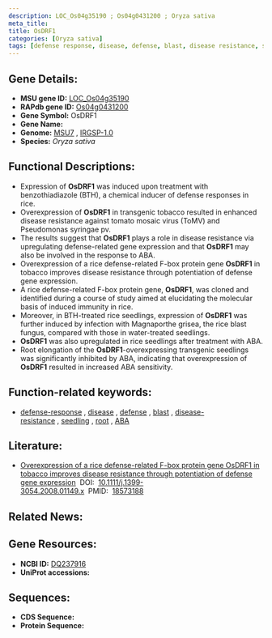 ```yaml
---
description: LOC_Os04g35190 ; Os04g0431200 ; Oryza sativa
meta_title:
title: OsDRF1
categories: [Oryza sativa]
tags: [defense response, disease, defense, blast, disease resistance, seedling, root,  ABA ]
---
```


## Gene Details:
- **MSU gene ID:** [LOC_Os04g35190](http://rice.uga.edu/cgi-bin/ORF_infopage.cgi?orf=LOC_Os04g35190)  
- **RAPdb gene ID:** [Os04g0431200](https://rapdb.dna.affrc.go.jp/locus/?name=Os04g0431200)  
- **Gene Symbol:** OsDRF1
- **Gene Name:**
- **Genome:**  [MSU7](http://rice.uga.edu/)&nbsp;,&nbsp;[IRGSP-1.0](https://rapdb.dna.affrc.go.jp/download/irgsp1.html)
- **Species:** *Oryza sativa*

## Functional Descriptions:
   - Expression of **OsDRF1** was induced upon treatment with benzothiadiazole (BTH), a chemical inducer of defense responses in rice.
   - Overexpression of **OsDRF1** in transgenic tobacco resulted in enhanced disease resistance against tomato mosaic virus (ToMV) and Pseudomonas syringae pv.
   - The results suggest that **OsDRF1** plays a role in disease resistance via upregulating defense-related gene expression and that **OsDRF1** may also be involved in the response to ABA.
   - Overexpression of a rice defense-related F-box protein gene **OsDRF1** in tobacco improves disease resistance through potentiation of defense gene expression.
   - A rice defense-related F-box protein gene, **OsDRF1**, was cloned and identified during a course of study aimed at elucidating the molecular basis of induced immunity in rice.
   - Moreover, in BTH-treated rice seedlings, expression of **OsDRF1** was further induced by infection with Magnaporthe grisea, the rice blast fungus, compared with those in water-treated seedlings.
   - **OsDRF1** was also upregulated in rice seedlings after treatment with ABA.
   - Root elongation of the **OsDRF1**-overexpressing transgenic seedlings was significantly inhibited by ABA, indicating that overexpression of **OsDRF1** resulted in increased ABA sensitivity.

## Function-related keywords:
   - [defense-response](/tags/defense-response/)&nbsp;,&nbsp;[disease](/tags/disease/)&nbsp;,&nbsp;[defense](/tags/defense/)&nbsp;,&nbsp;[blast](/tags/blast/)&nbsp;,&nbsp;[disease-resistance](/tags/disease-resistance/)&nbsp;,&nbsp;[seedling](/tags/seedling/)&nbsp;,&nbsp;[root](/tags/root/)&nbsp;,&nbsp;[ABA](/tags/ABA/)

## Literature:
   - [Overexpression of a rice defense-related F-box protein gene OsDRF1 in tobacco improves disease resistance through potentiation of defense gene expression](https://www.doi.org/10.1111/j.1399-3054.2008.01149.x)&nbsp;&nbsp;DOI:&nbsp;&nbsp;[10.1111/j.1399-3054.2008.01149.x](https://www.doi.org/10.1111/j.1399-3054.2008.01149.x)&nbsp;&nbsp;PMID:&nbsp;&nbsp;[18573188](https://pubmed.ncbi.nlm.nih.gov/18573188/)

## Related News:

## Gene Resources:
- **NCBI ID:**  [DQ237916](http://www.ncbi.nlm.nih.gov/nuccore/DQ237916)
- **UniProt accessions:** [](https://www.uniprot.org/uniprotkb//entry)

## Sequences:
- **CDS Sequence:**
- **Protein Sequence:**
